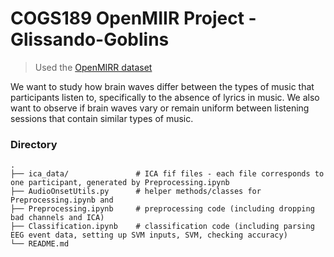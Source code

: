 COGS189 OpenMIIR Project - Glissando-Goblins
============================
> Used the [OpenMIRR dataset](https://github.com/sstober/openmiir)

We want to study how brain waves differ between the types of music that participants listen to, specifically to the absence of lyrics in music. We also want to observe if brain waves vary or remain uniform between listening sessions that contain similar types of music. 

### Directory

    .
    ├── ica_data/               # ICA fif files - each file corresponds to one participant, generated by Preprocessing.ipynb
    ├── AudioOnsetUtils.py      # helper methods/classes for Preprocessing.ipynb and 
    ├── Preprocessing.ipynb     # preprocessing code (including dropping bad channels and ICA)
    ├── Classification.ipynb    # classification code (including parsing EEG event data, setting up SVM inputs, SVM, checking accuracy)
    └── README.md

